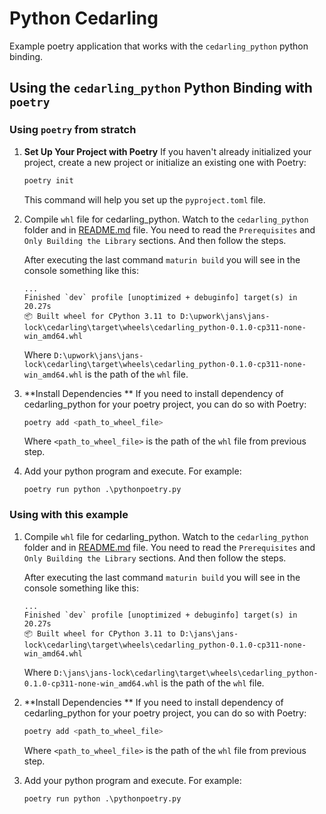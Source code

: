 # Python Cedarling
Example poetry application that works with the `cedarling_python` python binding.

## Using the `cedarling_python` Python Binding with `poetry`

### Using `poetry` from stratch

1. **Set Up Your Project with Poetry**
    If you haven't already initialized your project, create a new project or initialize an existing one with Poetry:

    ```bash
    poetry init
    ```

    This command will help you set up the `pyproject.toml` file.

1. Compile `whl` file for cedarling_python.
    Watch to the `cedarling_python` folder and in [README.md](../../bindings\cedarling_python\README.md) file.
    You need to read the `Prerequisites` and `Only Building the Library` sections. And then follow the steps.

    After executing the last command `maturin build` you will see in the console something like this:
    ```
    ...
    Finished `dev` profile [unoptimized + debuginfo] target(s) in 20.27s
    📦 Built wheel for CPython 3.11 to D:\upwork\jans\jans-lock\cedarling\target\wheels\cedarling_python-0.1.0-cp311-none-win_amd64.whl
    ```
    Where `D:\upwork\jans\jans-lock\cedarling\target\wheels\cedarling_python-0.1.0-cp311-none-win_amd64.whl` is the path of the `whl` file.

1. **Install Dependencies **
    If you need to install dependency of cedarling_python for your poetry project, you can do so with Poetry:

    ```bash
    poetry add <path_to_wheel_file>
    ```
    Where `<path_to_wheel_file>` is the path of the `whl` file from previous step.

1. Add your python program and execute.
    For example:
    ```
    poetry run python .\pythonpoetry.py
    ```

### Using with this example


1. Compile `whl` file for cedarling_python.
    Watch to the `cedarling_python` folder and in [README.md](../../bindings\cedarling_python\README.md) file.
    You need to read the `Prerequisites` and `Only Building the Library` sections. And then follow the steps.

    After executing the last command `maturin build` you will see in the console something like this:
    ```
    ...
    Finished `dev` profile [unoptimized + debuginfo] target(s) in 20.27s
    📦 Built wheel for CPython 3.11 to D:\jans\jans-lock\cedarling\target\wheels\cedarling_python-0.1.0-cp311-none-win_amd64.whl
    ```
    Where `D:\jans\jans-lock\cedarling\target\wheels\cedarling_python-0.1.0-cp311-none-win_amd64.whl` is the path of the `whl` file.

1. **Install Dependencies **
    If you need to install dependency of cedarling_python for your poetry project, you can do so with Poetry:

    ```bash
    poetry add <path_to_wheel_file>
    ```
    Where `<path_to_wheel_file>` is the path of the `whl` file from previous step.

1. Add your python program and execute.
    For example:
    ```
    poetry run python .\pythonpoetry.py
    ```
